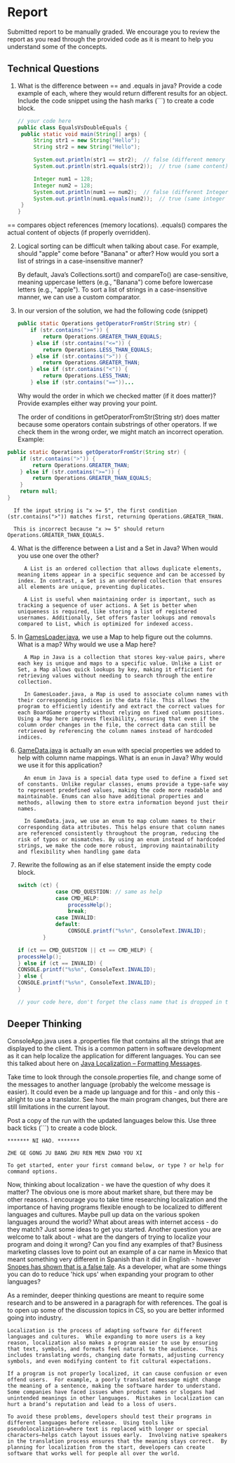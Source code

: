 # Report

Submitted report to be manually graded. We encourage you to review the report as you read through the provided
code as it is meant to help you understand some of the concepts. 

## Technical Questions

1. What is the difference between == and .equals in java? Provide a code example of each, where they would return different results for an object. Include the code snippet using the hash marks (```) to create a code block.
   ```java
   // your code here
   public class EqualsVsDoubleEquals {
    public static void main(String[] args) {
        String str1 = new String("Hello");
        String str2 = new String("Hello");

        System.out.println(str1 == str2);  // false (different memory locations)
        System.out.println(str1.equals(str2));  // true (same content)

        Integer num1 = 128;
        Integer num2 = 128;
        System.out.println(num1 == num2);  // false (different Integer objects)
        System.out.println(num1.equals(num2));  // true (same integer value)
    }
   }
   ```
== compares object references (memory locations).
.equals() compares the actual content of objects (if properly overridden).



2. Logical sorting can be difficult when talking about case. For example, should "apple" come before "Banana" or after? How would you sort a list of strings in a case-insensitive manner? 

   
      By default, Java’s Collections.sort() and compareTo() are case-sensitive, meaning uppercase letters (e.g., "Banana") come before lowercase letters (e.g., "apple"). To sort a list of strings in a case-insensitive manner, we can use a custom comparator.



3. In our version of the solution, we had the following code (snippet)
    ```java
    public static Operations getOperatorFromStr(String str) {
        if (str.contains(">=")) {
            return Operations.GREATER_THAN_EQUALS;
        } else if (str.contains("<=")) {
            return Operations.LESS_THAN_EQUALS;
        } else if (str.contains(">")) {
            return Operations.GREATER_THAN;
        } else if (str.contains("<")) {
            return Operations.LESS_THAN;
        } else if (str.contains("=="))...
    ```
    Why would the order in which we checked matter (if it does matter)? Provide examples either way proving your point.


      The order of conditions in getOperatorFromStr(String str) does matter because some operators contain substrings of other operators. If we check them in the wrong order, we might match an incorrect operation.
Example:
```java
public static Operations getOperatorFromStr(String str) {
    if (str.contains(">")) {
        return Operations.GREATER_THAN;
    } else if (str.contains(">=")) {
        return Operations.GREATER_THAN_EQUALS;
    }
    return null;
}

```
      If the input string is "x >= 5", the first condition (str.contains(">")) matches first, returning Operations.GREATER_THAN.
      
      This is incorrect because "x >= 5" should return Operations.GREATER_THAN_EQUALS.


4. What is the difference between a List and a Set in Java? When would you use one over the other? 

         A List is an ordered collection that allows duplicate elements, meaning items appear in a specific sequence and can be accessed by index. In contrast, a Set is an unordered collection that ensures all elements are unique, preventing duplicates.
         
         A List is useful when maintaining order is important, such as tracking a sequence of user actions. A Set is better when uniqueness is required, like storing a list of registered usernames. Additionally, Set offers faster lookups and removals compared to List, which is optimized for indexed access.


5. In [GamesLoader.java](src/main/java/student/GamesLoader.java), we use a Map to help figure out the columns. What is a map? Why would we use a Map here? 

         A Map in Java is a collection that stores key-value pairs, where each key is unique and maps to a specific value. Unlike a List or Set, a Map allows quick lookups by key, making it efficient for retrieving values without needing to search through the entire collection.
         
         In GamesLoader.java, a Map is used to associate column names with their corresponding indices in the data file. This allows the program to efficiently identify and extract the correct values for each BoardGame property without relying on fixed column positions. Using a Map here improves flexibility, ensuring that even if the column order changes in the file, the correct data can still be retrieved by referencing the column names instead of hardcoded indices.


6. [GameData.java](src/main/java/student/GameData.java) is actually an `enum` with special properties we added to help with column name mappings. What is an `enum` in Java? Why would we use it for this application?

         An enum in Java is a special data type used to define a fixed set of constants. Unlike regular classes, enums provide a type-safe way to represent predefined values, making the code more readable and maintainable. Enums can also have additional properties and methods, allowing them to store extra information beyond just their names.
         
         In GameData.java, we use an enum to map column names to their corresponding data attributes. This helps ensure that column names are referenced consistently throughout the program, reducing the risk of typos or mismatches. By using an enum instead of hardcoded strings, we make the code more robust, improving maintainability and flexibility when handling game data





7. Rewrite the following as an if else statement inside the empty code block.
    ```java
    switch (ct) {
                case CMD_QUESTION: // same as help
                case CMD_HELP:
                    processHelp();
                    break;
                case INVALID:
                default:
                    CONSOLE.printf("%s%n", ConsoleText.INVALID);
            }
    ``` 

    ```java
   if (ct == CMD_QUESTION || ct == CMD_HELP) {
    processHelp();
   } else if (ct == INVALID) {
   CONSOLE.printf("%s%n", ConsoleText.INVALID);
   } else {
   CONSOLE.printf("%s%n", ConsoleText.INVALID);
   }

    // your code here, don't forget the class name that is dropped in the switch block..
    
    ```

## Deeper Thinking

ConsoleApp.java uses a .properties file that contains all the strings
that are displayed to the client. This is a common pattern in software development
as it can help localize the application for different languages. You can see this
talked about here on [Java Localization – Formatting Messages](https://www.baeldung.com/java-localization-messages-formatting).

Take time to look through the console.properties file, and change some of the messages to
another language (probably the welcome message is easier). It could even be a made up language and for this - and only this - alright to use a translator. See how the main program changes, but there are still limitations in 
the current layout. 

Post a copy of the run with the updated languages below this. Use three back ticks (```) to create a code block. 

```text
******* NI HAO. *******

ZHE GE GONG JU BANG ZHU REN MEN ZHAO YOU XI

To get started, enter your first command below, or type ? or help for command options.

```

Now, thinking about localization - we have the question of why does it matter? The obvious
one is more about market share, but there may be other reasons.  I encourage
you to take time researching localization and the importance of having programs
flexible enough to be localized to different languages and cultures. Maybe pull up data on the
various spoken languages around the world? What about areas with internet access - do they match? Just some ideas to get you started. Another question you are welcome to talk about - what are the dangers of trying to localize your program and doing it wrong? Can you find any examples of that? Business marketing classes love to point out an example of a car name in Mexico that meant something very different in Spanish than it did in English - however [Snopes has shown that is a false tale](https://www.snopes.com/fact-check/chevrolet-nova-name-spanish/).  As a developer, what are some things you can do to reduce 'hick ups' when expanding your program to other languages?


As a reminder, deeper thinking questions are meant to require some research and to be answered in a paragraph for with references. The goal is to open up some of the discussion topics in CS, so you are better informed going into industry. 

```text
Localization is the process of adapting software for different languages and cultures.  While expanding to more users is a key reason, localization also makes a program easier to use by ensuring that text, symbols, and formats feel natural to the audience.  This includes translating words, changing date formats, adjusting currency symbols, and even modifying content to fit cultural expectations.

If a program is not properly localized, it can cause confusion or even offend users.  For example, a poorly translated message might change the meaning of a sentence, making the software harder to understand.  Some companies have faced issues when product names or slogans had unintended meanings in other languages.  Mistakes in localization can hurt a brand’s reputation and lead to a loss of users.

To avoid these problems, developers should test their programs in different languages before release.  Using tools like pseudolocalization—where text is replaced with longer or special characters—helps catch layout issues early.  Involving native speakers in the translation process ensures that the meaning stays correct.  By planning for localization from the start, developers can create software that works well for people all over the world.
```